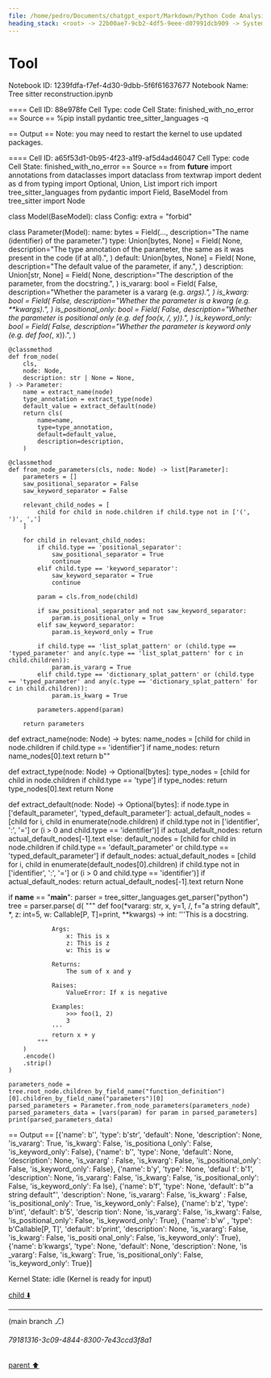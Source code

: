 ```yaml
---
file: /home/pedro/Documents/chatgpt_export/Markdown/Python Code Analysis & Parsing.md
heading_stack: <root> -> 22b00ae7-9cb2-4df5-9eee-d07991dcb909 -> System -> 20ebaef2-02d6-4890-a642-e0f29f17805b -> System -> aaa2cafe-8b89-4a61-8a81-7ae5b849a3d4 -> User -> 9440ae93-53d9-4599-a08c-4f481da5db27 -> Assistant -> 57cd8fdb-661b-4e6a-89bc-77d3c8237b3f -> Tool
---
```

# Tool

Notebook ID: 1239fdfa-f7ef-4d30-9dbb-5f6f61637677
Notebook Name: Tree sitter reconstruction.ipynb

==== Cell ID: 88e978fe
Cell Type: code
Cell State: finished_with_no_error
== Source ==
%pip install pydantic tree_sitter_languages -q

== Output ==
Note: you may need to restart the kernel to use updated packages.

==== Cell ID: a65f53d1-0b95-4f23-a1f9-af5d4ad46047
Cell Type: code
Cell State: finished_with_no_error
== Source ==
from __future__ import annotations
from dataclasses import dataclass
from textwrap import dedent as d
from typing import Optional, Union, List
import rich
import tree_sitter_languages
from pydantic import Field, BaseModel
from tree_sitter import Node

class Model(BaseModel):
    class Config:
        extra = "forbid"

class Parameter(Model):
    name: bytes = Field(..., description="The name (identifier) of the parameter.")
    type: Union[bytes, None] = Field(
        None,
        description="The type annotation of the parameter, the same as it was present in the code (if at all).",
    )
    default: Union[bytes, None] = Field(
        None,
        description="The default value of the parameter, if any.",
    )
    description: Union[str, None] = Field(
        None,
        description="The description of the parameter, from the docstring.",
    )
    is_vararg: bool = Field(
        False,
        description="Whether the parameter is a vararg (e.g. *args).",
    )
    is_kwarg: bool = Field(
        False,
        description="Whether the parameter is a kwarg (e.g. **kwargs).",
    )
    is_positional_only: bool = Field(
        False,
        description="Whether the parameter is positional only (e.g. def foo(x, /, y)).",
    )
    is_keyword_only: bool = Field(
        False,
        description="Whether the parameter is keyword only (e.g. def foo(*, x)).",
    )

    @classmethod
    def from_node(
        cls,
        node: Node,
        description: str | None = None,
    ) -> Parameter:
        name = extract_name(node)
        type_annotation = extract_type(node)
        default_value = extract_default(node)
        return cls(
            name=name,
            type=type_annotation,
            default=default_value,
            description=description,
        )

    @classmethod
    def from_node_parameters(cls, node: Node) -> list[Parameter]:
        parameters = []
        saw_positional_separator = False
        saw_keyword_separator = False

        relevant_child_nodes = [
            child for child in node.children if child.type not in ['(', ')', ',']
        ]

        for child in relevant_child_nodes:
            if child.type == 'positional_separator':
                saw_positional_separator = True
                continue
            elif child.type == 'keyword_separator':
                saw_keyword_separator = True
                continue

            param = cls.from_node(child)

            if saw_positional_separator and not saw_keyword_separator:
                param.is_positional_only = True
            elif saw_keyword_separator:
                param.is_keyword_only = True

            if child.type == 'list_splat_pattern' or (child.type == 'typed_parameter' and any(c.type == 'list_splat_pattern' for c in child.children)):
                param.is_vararg = True
            elif child.type == 'dictionary_splat_pattern' or (child.type == 'typed_parameter' and any(c.type == 'dictionary_splat_pattern' for c in child.children)):
                param.is_kwarg = True

            parameters.append(param)

        return parameters

def extract_name(node: Node) -> bytes:
    name_nodes = [child for child in node.children if child.type == 'identifier']
    if name_nodes:
        return name_nodes[0].text
    return b""

def extract_type(node: Node) -> Optional[bytes]:
    type_nodes = [child for child in node.children if child.type == 'type']
    if type_nodes:
        return type_nodes[0].text
    return None

def extract_default(node: Node) -> Optional[bytes]:
    if node.type in ['default_parameter', 'typed_default_parameter']:
        actual_default_nodes = [child for i, child in enumerate(node.children) if child.type not in ['identifier', ':', '='] or (i > 0 and child.type == 'identifier')]
        if actual_default_nodes:
            return actual_default_nodes[-1].text
    else:
        default_nodes = [child for child in node.children if child.type == 'default_parameter' or child.type == 'typed_default_parameter']
        if default_nodes:
            actual_default_nodes = [child for i, child in enumerate(default_nodes[0].children) if child.type not in ['identifier', ':', '='] or (i > 0 and child.type == 'identifier')]
            if actual_default_nodes:
                return actual_default_nodes[-1].text
    return None

if __name__ == "__main__":
    parser = tree_sitter_languages.get_parser("python")
    tree = parser.parse(
        d(
            """
            def foo(*vararg: str, x, y=1, /, f="a string default", *, z: int=5, w: Callable[P, T]=print, **kwargs) -> int:
                '''This is a docstring.
            
                Args:
                    x: This is x
                    z: This is z
                    w: This is w
            
                Returns:
                    The sum of x and y
            
                Raises:
                    ValueError: If x is negative
            
                Examples:
                    >>> foo(1, 2)
                    3
                '''
                return x + y
            """
        )
        .encode()
        .strip()
    )

    parameters_node = tree.root_node.children_by_field_name("function_definition")[0].children_by_field_name("parameters")[0]
    parsed_parameters = Parameter.from_node_parameters(parameters_node)
    parsed_parameters_data = [vars(param) for param in parsed_parameters]
    print(parsed_parameters_data)

== Output ==
[{'name': b'', 'type': b'str', 'default': None, 'description': None, 'is_vararg': True, 'is_kwarg': False, 'is_positiona
l_only': False, 'is_keyword_only': False}, {'name': b'', 'type': None, 'default': None, 'description': None, 'is_vararg'
: False, 'is_kwarg': False, 'is_positional_only': False, 'is_keyword_only': False}, {'name': b'y', 'type': None, 'defaul
t': b'1', 'description': None, 'is_vararg': False, 'is_kwarg': False, 'is_positional_only': False, 'is_keyword_only': Fa
lse}, {'name': b'f', 'type': None, 'default': b'"a string default"', 'description': None, 'is_vararg': False, 'is_kwarg'
: False, 'is_positional_only': True, 'is_keyword_only': False}, {'name': b'z', 'type': b'int', 'default': b'5', 'descrip
tion': None, 'is_vararg': False, 'is_kwarg': False, 'is_positional_only': False, 'is_keyword_only': True}, {'name': b'w'
, 'type': b'Callable[P, T]', 'default': b'print', 'description': None, 'is_vararg': False, 'is_kwarg': False, 'is_positi
onal_only': False, 'is_keyword_only': True}, {'name': b'kwargs', 'type': None, 'default': None, 'description': None, 'is
_vararg': False, 'is_kwarg': True, 'is_positional_only': False, 'is_keyword_only': True}]

Kernel State: idle (Kernel is ready for input)


[child ⬇️](#79181316-3c09-4844-8300-7e43ccd3f8a1)

---

(main branch ⎇)
###### 79181316-3c09-4844-8300-7e43ccd3f8a1
[parent ⬆️](#57cd8fdb-661b-4e6a-89bc-77d3c8237b3f)
